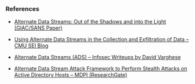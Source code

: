 ### References

- [Alternate Data Streams: Out of the Shadows and into the Light (GIAC/SANS Paper)](https://www.giac.org/paper/gcwn/230/alternate-data-streams-shadows-light/104234)  


- [Using Alternate Data Streams in the Collection and Exfiltration of Data – CMU SEI Blog](https://www.sei.cmu.edu/blog/using-alternate-data-streams-in-the-collection-and-exfiltration-of-data/)  
 

- [Alternate Data Streams (ADS) – Infosec Writeups by David Varghese](https://infosecwriteups.com/ntfs-filesystem-alternate-data-stream-ads-c0e4a2402563)  
 

- [Alternate Data Stream Attack Framework to Perform Stealth Attacks on Active Directory Hosts – MDPI (ResearchGate)](https://www.researchgate.net/publication/364034076_Alternate_Data_Stream_Attack_Framework_to_Perform_Stealth_Attacks_on_Active_Directory_Hosts)  
  


